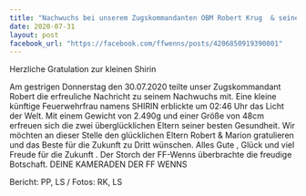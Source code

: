 ```yaml
---
title: "Nachwuchs bei unserem Zugskommandanten OBM Robert Krug  & seiner Marion"
date: 2020-07-31
layout: post
facebook_url: "https://facebook.com/ffwenns/posts/4206850919390001"
---
```


Herzliche Gratulation zur kleinen Shirin

Am gestrigen Donnerstag den 30.07.2020 teilte unser Zugskommandant Robert die erfreuliche Nachricht zu seinem Nachwuchs mit. Eine kleine künftige Feuerwehrfrau namens SHIRIN erblickte um 02:46 Uhr das Licht der Welt. Mit einem Gewicht von 2.490g und einer Größe von 48cm erfreuen sich die zwei überglücklichen Eltern seiner besten Gesundheit. Wir möchten an dieser Stelle den glücklichen Eltern Robert & Marion gratulieren und das Beste für die Zukunft zu Dritt wünschen. Alles Gute , Glück und viel Freude für die Zukunft . Der Storch der FF-Wenns überbrachte die freudige Botschaft.
DEINE KAMERADEN DER FF WENNS 

Bericht: PP, LS / Fotos: RK, LS